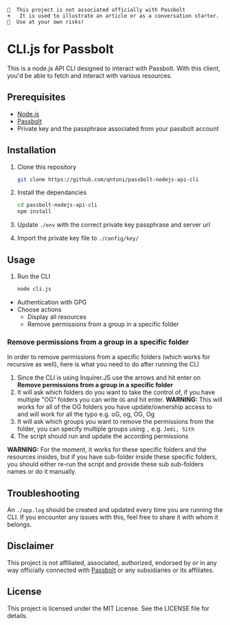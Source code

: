 ```
👩  This project is not associated officially with Passbolt
⚗️   It is used to illustrate an article or as a conversation starter.
🧪  Use at your own risks!
```

# CLI.js for Passbolt

This is a node.js API CLI designed to interact with Passbolt. With this client, you'd be able to fetch and interact with various resources.

## Prerequisites 
- [Node.js](https://nodejs.org/en)
- [Passbolt](https://help.passbolt.com/hosting/install)
- Private key and the passphrase associated from your passbolt account

## Installation
1. Clone this repository
    ```bash
    git clone https://github.com/qntoni/passbolt-nodejs-api-cli
    ```
   
2. Install the dependancies
    ```bash
    cd passbolt-nodejs-api-cli
    npm install 
    ```

3. Update `./env` with the correct private key passphrase and server url
4. Import the private key file to `./config/key/`


## Usage

1. Run the CLI
   ```bash
   node cli.js
   ```
   
- Authentication with GPG
- Choose actions
  - Display all resources
  - Remove permissions from a group in a specific folder

### Remove permissions from a group in a specific folder
In order to remove permissions from a specific folders (which works for recursive as well), here is what you need to do after running the CLI

1. Since the CLI is using Inquirer.JS use the arrows and hit enter on **Remove permissions from a group in a specific folder**
2. It will ask which folders do you want to take the control of, if you have multiple "OG" folders you can write `OG` and hit enter. **WARNING:** This will works for all of the OG folders you have update/ownership access to and will work for all the typo e.g. oG, og, OG, Og
3. It will ask which groups you want to remove the permissions from the folder, you can specify multiple groups using `,`  e.g. `Jedi, Sith`
4. The script should run and update the according permissions

**WARNING:** For the moment, it works for these specific folders and the resources insides, but if you have sub-folder inside these specific folders, you should either re-run the script and provide these sub sub-folders names or do it manually.


## Troubleshooting
An `./app.log` should be created and updated every time you are running the CLI. If you encounter any issues with this, feel free to share it with whom it belongs.

## Disclaimer

This project is not affiliated, associated, authorized, endorsed by or in any way officially connected with [Passbolt](https://github.com/passbolt) or any subsidiaries or its affiliates. 

## License
This project is licensed under the MIT License. See the LICENSE file for details.
